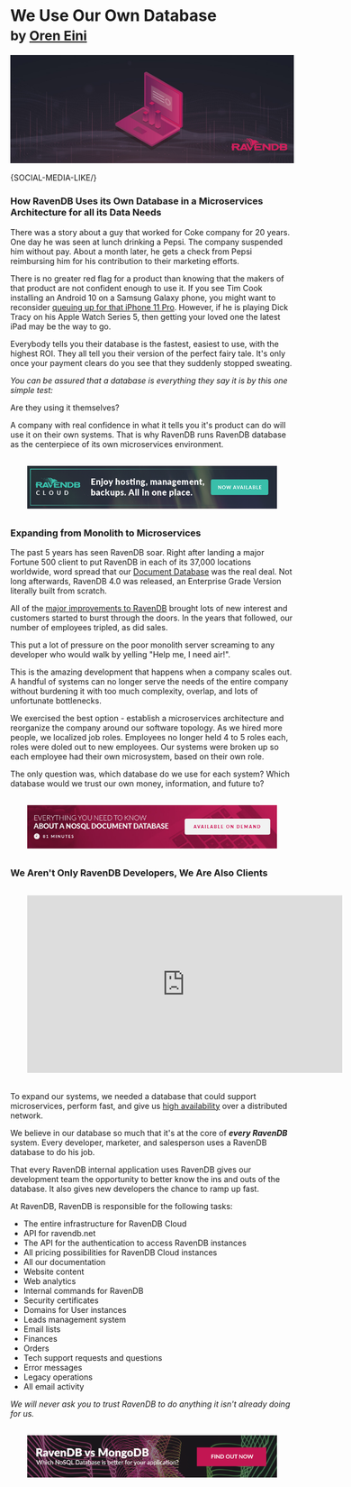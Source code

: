 # We Use Our Own Database<br/><small>by <a href="mailto:ayende@hibernatingrhinos.com">Oren Eini</a></small>

![How RavenDB Uses its Own Database in a Microservices Architecture for all its Data Needs](images/ravendb-uses-its-own-database-in-a-microservices-architecture.jpg)

{SOCIAL-MEDIA-LIKE/}


### How RavenDB Uses its Own Database in a Microservices Architecture for all its Data Needs
<p class="lead">There was a story about a guy that worked for Coke company for 20 years. One day he was seen at lunch drinking a Pepsi. The company suspended him without pay. About a month later, he gets a check from Pepsi reimbursing him for his contribution to their marketing efforts.</p>

There is no greater red flag for a product than knowing that the makers of that product are not confident enough to use it. If you see Tim Cook installing an Android 10 on a Samsung Galaxy phone, you might want to reconsider <a href="https://techcrunch.com/2019/10/28/apple-releases-ios-13-2-with-deep-fusion/" target="_blank" rel="nofollow">queuing up for that iPhone 11 Pro</a>. However, if he is playing Dick Tracy on his Apple Watch Series 5, then getting your loved one the latest iPad may be the way to go.

Everybody tells you their database is the fastest, easiest to use, with the highest ROI. They all tell you their version of the perfect fairy tale. It's only once your payment clears do you see that they suddenly stopped sweating.

*You can be assured that a database is everything they say it is by this one simple test:*

Are they using it themselves?

A company with real confidence in what it tells you it's product can do will use it on their own systems. That is why RavenDB runs RavenDB database as the centerpiece of its own microservices environment.

<div class="text-center" style="margin: 30px">
    <a href="https://cloud.ravendb.net" target="_blank"><img src="images/ravendb-cloud.png" class="img-responsive" style="margin: 0 auto;"/></a>
</div>

### Expanding from Monolith to Microservices
The past 5 years has seen RavenDB soar. Right after landing a major Fortune 500 client to put RavenDB in each of its 37,000 locations worldwide, word spread that our [Document Database](https://ravendb.net) was the real deal. Not long afterwards, RavenDB 4.0 was released, an Enterprise Grade Version literally built from scratch. 

All of the [major improvements to RavenDB](https://ravendb.net/articles/21-improvements-to-our-nosql-document-database) brought lots of new interest and customers started to burst through the doors. In the years that followed, our number of employees tripled, as did sales.

This put a lot of pressure on the poor monolith server screaming to any developer who would walk by yelling "Help me, I need air!".

This is the amazing development that happens when a company scales out. A handful of systems can no longer serve the needs of the entire company without burdening it with too much complexity, overlap, and lots of unfortunate bottlenecks.

We exercised the best option - establish a microservices architecture and reorganize the company around our software topology. As we hired more people, we localized job roles. Employees no longer held 4 to 5 roles each, roles were doled out to new employees. Our systems were broken up so each employee had their own microsystem, based on their own role.

The only question was, which database do we use for each system? Which database would we trust our own money, information, and future to?

<div class="text-center" style="margin: 30px">
    <a href="https://ravendb.net/learn/webinars/ravenDB-101-querying-indexing-aggregates-document-database-cloud-on-prem-hybrid-environment"><img src="images/ravendb-101.jpg" alt="RavenDB 101 Webinar Available On-Demand" class="img-responsive" style="margin: 0 auto;"/></a>
</div>

### We Aren't Only RavenDB Developers, We Are Also Clients

<div class="text-center" style="margin: 30px"><iframe width="560" height="315" src="https://www.youtube.com/embed/IuRLGdGnqSU?t=50" frameborder="0" allow="accelerometer; autoplay; encrypted-media; gyroscope; picture-in-picture" allowfullscreen></iframe></div>

To expand our systems, we needed a database that could support microservices, perform fast, and give us [high availability](https://ravendb.net/why-ravendb/high-availability) over a distributed network.

We believe in our database so much that it's at the core of ***every RavenDB*** system. Every developer, marketer, and salesperson uses a RavenDB database to do his job.

That every RavenDB internal application uses RavenDB gives our development team the opportunity to better know the ins and outs of the database. It also gives new developers the chance to ramp up fast.

At RavenDB, RavenDB is responsible for the following tasks:
<ul>
<li>The entire infrastructure for RavenDB Cloud</li>
<li>API for ravendb.net</li>
<li>The API for the authentication to access RavenDB instances</li>
<li>All pricing possibilities for RavenDB Cloud instances</li>
<li>All our documentation</li>
<li>Website content</li>
<li>Web analytics</li>
<li>Internal commands for RavenDB</li>
<li>Security certificates</li>
<li>Domains for User instances</li>
<li>Leads management system</li>
<li>Email lists</li>
<li>Finances</li>
<li>Orders</li>
<li>Tech support requests and questions</li>
<li>Error messages</li>
<li>Legacy operations</li>
<li>All email activity</li>
</ul>

*We will never ask you to trust RavenDB to do anything it isn't already doing for us.*

<div class="text-center" style="margin: 30px">
    <a href="https://ravendb.net/whitepapers/mongodb-ravendb-best-nosql-open-source-document-database"><img src="images/ravendb-vs-mongodb.png" alt="RavenDB vs MongoDB Whitepaper" class="img-responsive" style="margin: 0 auto;"/></a>
</div>
